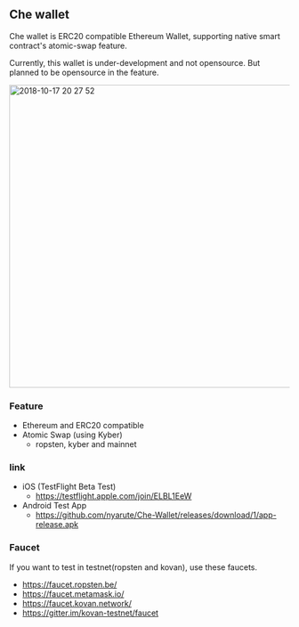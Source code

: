 ## Che wallet

Che wallet is ERC20 compatible Ethereum Wallet, supporting native smart contract's atomic-swap feature.

Currently, this wallet is under-development and not opensource. But planned to be opensource in the feature.

<img width="544" alt="2018-10-17 20 27 52" src="https://user-images.githubusercontent.com/42920830/47083343-3fd36980-d24b-11e8-955d-fea95ce5cd62.png">

### Feature

- Ethereum and ERC20 compatible
- Atomic Swap (using Kyber)
  - ropsten, kyber and mainnet

### link

- iOS (TestFlight Beta Test)
  - https://testflight.apple.com/join/ELBL1EeW
- Android Test App
  - https://github.com/nyarute/Che-Wallet/releases/download/1/app-release.apk
  
### Faucet 

If you want to test in testnet(ropsten and kovan), use these faucets.

- https://faucet.ropsten.be/
- https://faucet.metamask.io/
- https://faucet.kovan.network/
- https://gitter.im/kovan-testnet/faucet
